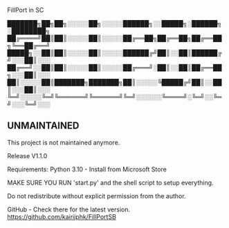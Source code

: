 FillPort in SC

███████╗██╗██╗░░░░░██╗░░░░░██████╗░░█████╗░██████╗░████████╗
██╔════╝██║██║░░░░░██║░░░░░██╔══██╗██╔══██╗██╔══██╗╚══██╔══╝
█████╗░░██║██║░░░░░██║░░░░░██████╔╝██║░░██║██████╔╝░░░██║░░░
██╔══╝░░██║██║░░░░░██║░░░░░██╔═══╝░██║░░██║██╔══██╗░░░██║░░░
██║░░░░░██║███████╗███████╗██║░░░░░╚█████╔╝██║░░██║░░░██║░░░
╚═╝░░░░░╚═╝╚══════╝╚══════╝╚═╝░░░░░░╚════╝░╚═╝░░╚═╝░░░╚═╝░░░

## UNMAINTAINED

This project is not maintained anymore.

Release V1.1.0

Requirements:
Python 3.10 - Install from Microsoft Store

MAKE SURE YOU RUN 'start.py' and the shell script to setup everything.

Do not redistribute without explicit permission from the author.

GitHub - Check there for the latest version.
https://github.com/kairijphk/FillPortSB
